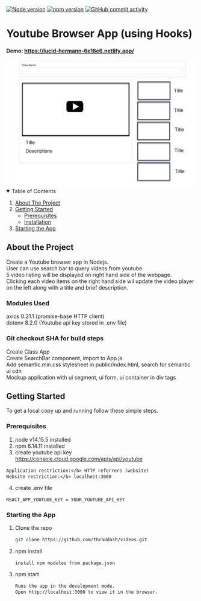 [![Node version][node-shield]][node-url]
[![npm version][npm-shield]][npm-url]
[![GitHub commit activity][commits-shield]][commits-url]

# Youtube Browser App (using Hooks)
#### Demo: https://lucid-hermann-6e16c6.netlify.app/
<img src="https://github.com/thraddash/videos/blob/master/src/images/mockup.png" width="700" title="Mockup">

<!-- TABLE OF CONTENTS -->
<details open="open">
  <summary>Table of Contents</summary>
  <ol>
    <li>
      <a href="#about-the-project">About The Project</a>
    </li>
    <li>
      <a href="#getting-started">Getting Started</a>
      <ul>
        <li><a href="#prerequisites">Prerequisites</a></li>
        <li><a href="#installation">Installation</a></li>
      </ul>
    </li>
    <li><a href="#Starting the App">Starting the App</a></li>

  </ol>
</details>

## About the Project
Create a Youtube browser app in Nodejs.  
User can use search bar to query videos from youtube.  
5 video listing will be displayed on right hand side of the webpage.  
Clicking each video items on the right hand side wil update the video player on the left along with a title and brief description.

### Modules Used
axios  0.21.1  (promise-base HTTP client)  
dotenv 8.2.0   (Youtube api key stored in .env file)  

### Git checkout SHA for build steps
Create Class App  
Create SearchBar component, import to App.js  
Add semantic.min.css stylesheet in public/index.html, search for semantic ui cdn  
Mockup application with ui segment, ui form, ui container in div tags  

<!-- GETTING STARTED -->
## Getting Started
To get a local copy up and running follow these simple steps.

### Prerequisites
1. node v14.15.5 installed
2. npm 6.14.11 installed
3. create youtube api key https://console.cloud.google.com/apis/api/youtube  
```
Application restriction:</b> HTTP referrers (website)  
Website restriction:</b> localhost:3000  
```
4. create .env file  
```
REACT_APP_YOUTUBE_KEY = YOUR_YOUTUBE_API_KEY
```
  
### Starting the App

1. Clone the repo
   ```sh
   git clone https://github.com/thraddash/videos.git
   ```
2. npm install
   ```
   install npm modules from package.json
   ```
3. npm start
   ```
   Runs the app in the development mode.
   Open http://localhost:3000 to view it in the browser.
   ``` 
   
<!-- MARKDOWN LINKS & IMAGES -->
[node-shield]: https://img.shields.io/badge/node-v14.15.5-blue
[node-url]: https://nodejs.org/
[npm-shield]: https://img.shields.io/badge/npm-v6.14.11-orange
[npm-url]: https://www.npmjs.com/package/npm-install
[commits-shield]: https://img.shields.io/badge/commits-39-green.svg
[commits-url]: https://img.shields.io/github/commit-activity/y/thraddash/videos
[product-screenshot]: /src/images/mockup.png
